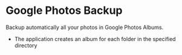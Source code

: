 # Google Photos Backup
Backup automatically all your photos in Google Photos Albums. 

* The application creates an album for each folder in the specified directory
